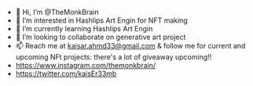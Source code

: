 - 👋 Hi, I’m @TheMonkBrain
- 👀 I’m interested in Hashlips Art Engin for NFT making
- 🌱 I’m currently learning Hashlips Art Engin
- 💞️ I’m looking to collaborate on generative art project
- 📫 Reach me at kaisar.ahmd33@gmail.com & follow me for current and upcoming NFt projects: there's a lot of giveaway upcoming!!
-    https://www.instagram.com/themonkbrain/
-    https://twitter.com/kaisEr33mb

<!---
TheMonkBrain/TheMonkBrain is a ✨ special ✨ repository because its `README.md` (this file) appears on your GitHub profile.
You can click the Preview link to take a look at your changes.
--->
